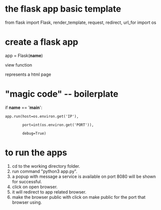 # **the flask app basic template**
from flask import Flask, render_template, request, redirect, url_for
import os
# **create a flask app**
app = Flask(__name__) 

view function 

represents a html page

# "magic code" -- boilerplate
if __name__ == '__main__':

    app.run(host=os.environ.get('IP'),
    
            port=int(os.environ.get('PORT')),
            
            debug=True)
            
# **to run the apps**
1. cd to the working directory folder.
2. run command "python3 app.py".
3. a popup with message a service is available on port 8080 will be shown for successful.
4. click on open browser.
5. it will redirect to app related browser.
6. make the browser public with click on make public for the port that browser using.
